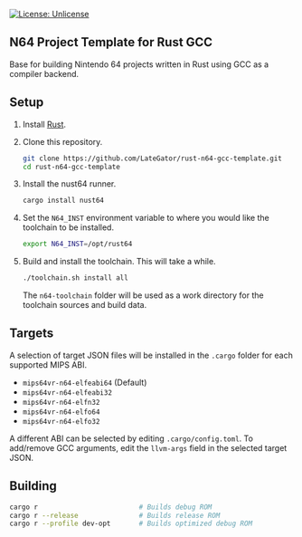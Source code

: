 [![License: Unlicense](https://img.shields.io/badge/License-Unlicense-blue?style=flat-square)](Unlicense)

## N64 Project Template for Rust GCC

Base for building Nintendo 64 projects written in Rust using GCC as a compiler
backend.

## Setup

1. Install [Rust](https://www.rust-lang.org/tools/install).

1. Clone this repository.
   ```sh
   git clone https://github.com/LateGator/rust-n64-gcc-template.git
   cd rust-n64-gcc-template
   ```

1. Install the nust64 runner.
   ```sh
   cargo install nust64
   ```

1. Set the `N64_INST` environment variable to where you would like the
   toolchain to be installed.
   ```sh
   export N64_INST=/opt/rust64
   ```

1. Build and install the toolchain. This will take a while.
   ```sh
   ./toolchain.sh install all
   ```
   The `n64-toolchain` folder will be used as a work directory for the
   toolchain sources and build data.

## Targets

A selection of target JSON files will be installed in the `.cargo` folder for
each supported MIPS ABI.

- `mips64vr-n64-elfeabi64` (Default)
- `mips64vr-n64-elfeabi32`
- `mips64vr-n64-elfn32`
- `mips64vr-n64-elfo64`
- `mips64vr-n64-elfo32`

A different ABI can be selected by editing `.cargo/config.toml`. To add/remove
GCC arguments, edit the `llvm-args` field in the selected target JSON.

## Building

```sh
cargo r                         # Builds debug ROM
cargo r --release               # Builds release ROM
cargo r --profile dev-opt       # Builds optimized debug ROM
```
